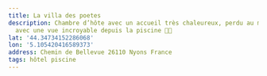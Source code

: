 ```yaml
---
title: La villa des poetes
description: Chambre d’hôte avec un accueil très chaleureux, perdu au milieu des oliviers
  avec une vue incroyable depuis la piscine 👌🏻
lat: '44.34734152286068'
lon: '5.105420416589373'
address: Chemin de Bellevue 26110 Nyons France
tags: hôtel piscine
---
```

